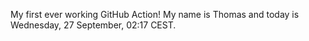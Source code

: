 My first ever working GitHub Action!
My name is Thomas and today is Wednesday, 27 September, 02:17 CEST. 
